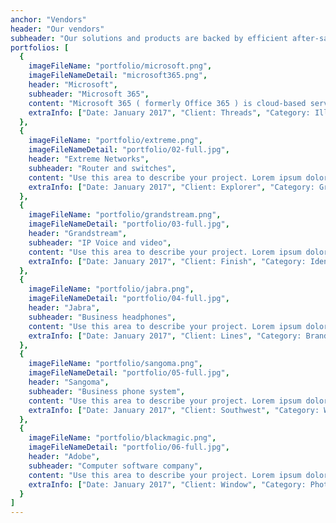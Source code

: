 ```yaml
---
anchor: "Vendors"
header: "Our vendors"
subheader: "Our solutions and products are backed by efficient after-sales support."
portfolios: [
  {
    imageFileName: "portfolio/microsoft.png",
    imageFileNameDetail: "microsoft365.png",
    header: "Microsoft",
    subheader: "Microsoft 365",
    content: "Microsoft 365 ( formerly Office 365 ) is cloud-based services designed to help meet your organization's needs for robust security, reliability, and user productivity.Microsoft 365 is a suite of cloud-based productivity and collaboration applications that integrates all Microsoft’s existing online applications (Word, Excel, PowerPoint, OneNote, Outlook, Publisher, Sway, and Access) into a cloud service, adding Skype for Business and Microsoft Teams as the main communication and collaboration applications.",
    extraInfo: ["Date: January 2017", "Client: Threads", "Category: Illustration"]
  },
  {
    imageFileName: "portfolio/extreme.png",
    imageFileNameDetail: "portfolio/02-full.jpg",
    header: "Extreme Networks",
    subheader: "Router and switches",
    content: "Use this area to describe your project. Lorem ipsum dolor sit amet, consectetur adipisicing elit. Est blanditiis dolorem culpa incidunt minus dignissimos deserunt repellat aperiam quasi sunt officia expedita beatae cupiditate, maiores repudiandae, nostrum, reiciendis facere nemo!",
    extraInfo: ["Date: January 2017", "Client: Explorer", "Category: Graphic Design"]
  },
  {
    imageFileName: "portfolio/grandstream.png",
    imageFileNameDetail: "portfolio/03-full.jpg",
    header: "Grandstream",
    subheader: "IP Voice and video",
    content: "Use this area to describe your project. Lorem ipsum dolor sit amet, consectetur adipisicing elit. Est blanditiis dolorem culpa incidunt minus dignissimos deserunt repellat aperiam quasi sunt officia expedita beatae cupiditate, maiores repudiandae, nostrum, reiciendis facere nemo!",
    extraInfo: ["Date: January 2017", "Client: Finish", "Category: Identity"]
  },
  {
    imageFileName: "portfolio/jabra.png",
    imageFileNameDetail: "portfolio/04-full.jpg",
    header: "Jabra",
    subheader: "Business headphones",
    content: "Use this area to describe your project. Lorem ipsum dolor sit amet, consectetur adipisicing elit. Est blanditiis dolorem culpa incidunt minus dignissimos deserunt repellat aperiam quasi sunt officia expedita beatae cupiditate, maiores repudiandae, nostrum, reiciendis facere nemo!",
    extraInfo: ["Date: January 2017", "Client: Lines", "Category: Branding"]
  },
  {
    imageFileName: "portfolio/sangoma.png",
    imageFileNameDetail: "portfolio/05-full.jpg",
    header: "Sangoma",
    subheader: "Business phone system",
    content: "Use this area to describe your project. Lorem ipsum dolor sit amet, consectetur adipisicing elit. Est blanditiis dolorem culpa incidunt minus dignissimos deserunt repellat aperiam quasi sunt officia expedita beatae cupiditate, maiores repudiandae, nostrum, reiciendis facere nemo!",
    extraInfo: ["Date: January 2017", "Client: Southwest", "Category: Website Design"]
  },
  {
    imageFileName: "portfolio/blackmagic.png",
    imageFileNameDetail: "portfolio/06-full.jpg",
    header: "Adobe",
    subheader: "Computer software company",
    content: "Use this area to describe your project. Lorem ipsum dolor sit amet, consectetur adipisicing elit. Est blanditiis dolorem culpa incidunt minus dignissimos deserunt repellat aperiam quasi sunt officia expedita beatae cupiditate, maiores repudiandae, nostrum, reiciendis facere nemo!",
    extraInfo: ["Date: January 2017", "Client: Window", "Category: Photography"]
  }
]
---
```

